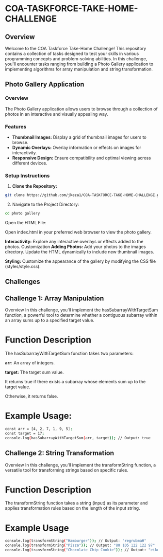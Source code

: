 # COA-TASKFORCE-TAKE-HOME-CHALLENGE

## Overview

Welcome to the COA Taskforce Take-Home Challenge! This repository contains a collection of tasks designed to test your skills in various programming concepts and problem-solving abilities. In this challenge, you'll encounter tasks ranging from building a Photo Gallery application to implementing algorithms for array manipulation and string transformation.

## Photo Gallery Application

### Overview

The Photo Gallery application allows users to browse through a collection of photos in an interactive and visually appealing way.

### Features

- **Thumbnail Images:** Display a grid of thumbnail images for users to browse.
- **Dynamic Overlays:** Overlay information or effects on images for interactivity.
- **Responsive Design:** Ensure compatibility and optimal viewing across different devices.

### Setup Instructions

1. **Clone the Repository:**
```bash
git clone https://github.com/jkeza1/COA-TASKFORCE-TAKE-HOME-CHALLENGE.git
```
2. Navigate to the Project Directory:
```bash
cd photo gallery
```
Open the HTML File:

Open index.html in your preferred web browser to view the photo gallery.

**Interactivity:**
Explore any interactive overlays or effects added to the photos.
Customization
**Adding Photos:**
Add your photos to the images directory.
Update the HTML dynamically to include new thumbnail images.

**Styling:**
Customize the appearance of the gallery by modifying the CSS file (styles/style.css).

## Challenges

 ## Challenge 1: Array Manipulation
Overview
In this challenge, you'll implement the hasSubarrayWithTargetSum function, a powerful tool to determine whether a contiguous subarray within an array sums up to a specified target value.

# Function Description
The hasSubarrayWithTargetSum function takes two parameters:

**arr:** An array of integers.

**target:** The target sum value.

It returns true if there exists a subarray whose elements sum up to the target value. 

Otherwise, it returns false.

# Example Usage:
```bash
const arr = [4, 2, 7, 1, 9, 5];
const target = 17;
console.log(hasSubarrayWithTargetSum(arr, target)); // Output: true
```
## Challenge 2: String Transformation
Overview
In this challenge, you'll implement the transformString function, a versatile tool for transforming strings based on specific rules.

# Function Description
The transformString function takes a string (input) as its parameter and applies transformation rules based on the length of the input string.

# Example Usage
```bash
console.log(transformString("Hamburger")); // Output: "regrubmaH"
console.log(transformString("Pizza")); // Output: "80 105 122 122 97"
console.log(transformString("Chocolate Chip Cookie")); // Output: "eikooCpihCetalocohC"
```

